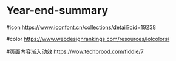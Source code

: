# Year-end-summary

#icon
https://www.iconfont.cn/collections/detail?cid=19238


#color
https://www.webdesignrankings.com/resources/lolcolors/


#页面内容渐入动效
https://wow.techbrood.com/fiddle/7
